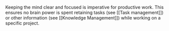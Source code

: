 Keeping the mind clear and focused is imperative for productive work. This ensures no brain power is spent retaining tasks (see [[Task management]]) or other information (see [[Knowledge Management]]) while working on a specific project.



